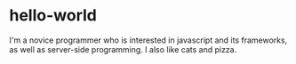 # hello-world

I'm a novice programmer who is interested in javascript and its frameworks, as well as server-side programming.
I also like cats and pizza.
